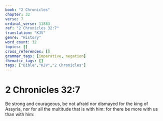 ```yaml
---
book: "2 Chronicles"
chapter: 32
verse: 7
ordinal_verse: 11883
ref: "2 Chronicles 32:7"
translation: "KJV"
genre: "History"
word_count: 32
topics: []
cross_references: []
grammar_tags: [imperative, negation]
thematic_tags: []
tags: ["Bible","KJV","2 Chronicles"]
---
```


# 2 Chronicles 32:7

Be strong and courageous, be not afraid nor dismayed for the king of Assyria, nor for all the multitude that is with him: for there be more with us than with him:

